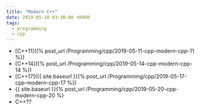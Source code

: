 ```yaml
---
title: "Modern C++"
date: 2019-05-10 03:30:00 +0900
tags:
  - programming
  - cpp
---
```


* [C++11]({% post_url /Programming/cpp/2019-05-11-cpp-modern-cpp-11 %})
* [C++14]({% post_url /Programming/cpp/2019-05-14-cpp-modern-cpp-14 %})
* [C++17]({{ site.baseurl }}{% post_url /Programming/cpp/2019-05-17-cpp-modern-cpp-17 %})
* {{ site.baseurl }}{% post_url /Programming/cpp/2019-05-20-cpp-modern-cpp-20 %}
* C++??
